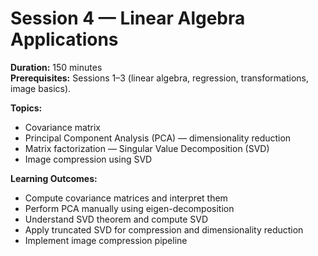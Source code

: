 # Session 4 — Linear Algebra Applications

**Duration:** 150 minutes  
**Prerequisites:** Sessions 1–3 (linear algebra, regression, transformations, image basics).  

**Topics:**
- Covariance matrix
- Principal Component Analysis (PCA) — dimensionality reduction
- Matrix factorization — Singular Value Decomposition (SVD)
- Image compression using SVD

**Learning Outcomes:**
- Compute covariance matrices and interpret them
- Perform PCA manually using eigen-decomposition
- Understand SVD theorem and compute SVD
- Apply truncated SVD for compression and dimensionality reduction
- Implement image compression pipeline
